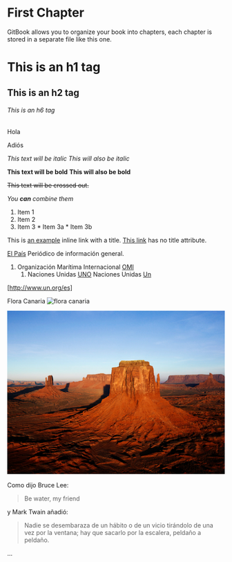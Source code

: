 # First Chapter

GitBook allows you to organize your book into chapters, each chapter is stored in a separate file like this one.

# This is an h1 tag
## This is an h2 tag
###### This is an h6 tag 

Hola

Adiós

*This text will be italic* _This will also be italic_

  **This text will be bold** __This will also be bold__ 
  
  ~~This text will be crossed out.~~ 
  
  _You **can** combine them_ 
  
  1. Item 1 
  2. Item 2
  3. Item 3 
    * Item 3a 
    * Item 3b 
    
This is [an example](http://example.com/ "Title") inline link with a title. [This link](http://example.net/) has no title attribute. 
    
[El País](http://elpais.com/ "El País") Periódico de información general.
    
    
1. Organización Marítima Internacional [OMI](http://www.imo.org)
     1. Naciones Unidas [UNO](http://www.un.org/es)
     Naciones Unidas [Un](un)
     
 [http://www.un.org/es]
 
 Flora Canaria ![flora canaria](http://www.canarias7.es/fotos/o/1411/355117-1g.jpg)
 
 ![Desierto](/assets/Desert.jpg)

 Como dijo Bruce Lee:
  
 >Be water, my friend
 
 y Mark Twain añadió:
 >Nadie se desembaraza de un hábito o de un vicio tirándolo de una vez por la ventana; hay que sacarlo por la escalera, peldaño a peldaño.
 
 ...
 
